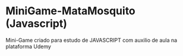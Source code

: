 # MiniGame-MataMosquito (Javascript)

Mini-Game criado para estudo de JAVASCRIPT com auxilio de aula na plataforma Udemy
